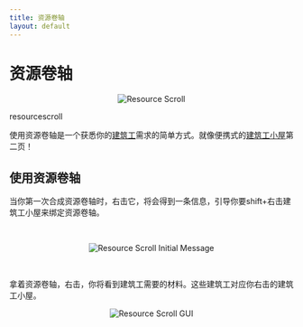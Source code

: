 ```yaml
---
title: 资源卷轴
layout: default
---
```

# 资源卷轴 

<div class="infobox box text-center">
    <p style="text-align:center;"><img src="../../assets/images/icons/minecolonies/resourcescroll.png" alt="Resource Scroll"></p>
    <recipe>resourcescroll</recipe>
</div>

使用资源卷轴是一个获悉你的[建筑工](../../source/workers/builder)需求的简单方式。就像便携式的[建筑工小屋](../../source/buildings/builder)第二页！

## 使用资源卷轴

当你第一次合成资源卷轴时，右击它，将会得到一条信息，引导你要shift+右击建筑工小屋来绑定资源卷轴。

<br>
<p style="text-align:center;"><img src="../../assets/images/misc/resourcebuilderinitmessage.png" alt="Resource Scroll Initial Message"></p>
<br>

拿着资源卷轴，右击，你将看到建筑工需要的材料。这些建筑工对应你右击的建筑工小屋。
<br>
<p style="text-align:center;"><img src="../../assets/images/gui/resourcescrollgui.png" alt="Resource Scroll GUI"></p>
<br>
